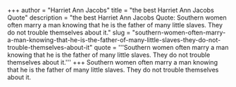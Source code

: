 +++
author = "Harriet Ann Jacobs"
title = "the best Harriet Ann Jacobs Quote"
description = "the best Harriet Ann Jacobs Quote: Southern women often marry a man knowing that he is the father of many little slaves. They do not trouble themselves about it."
slug = "southern-women-often-marry-a-man-knowing-that-he-is-the-father-of-many-little-slaves-they-do-not-trouble-themselves-about-it"
quote = '''Southern women often marry a man knowing that he is the father of many little slaves. They do not trouble themselves about it.'''
+++
Southern women often marry a man knowing that he is the father of many little slaves. They do not trouble themselves about it.
